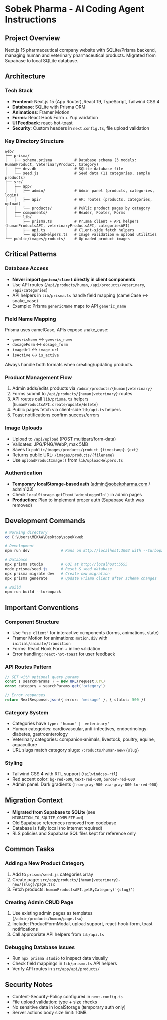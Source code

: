 # Sobek Pharma - AI Coding Agent Instructions

## Project Overview
Next.js 15 pharmaceutical company website with SQLite/Prisma backend, managing human and veterinary pharmaceutical products. Migrated from Supabase to local SQLite database.

## Architecture

### Tech Stack
- **Frontend**: Next.js 15 (App Router), React 19, TypeScript, Tailwind CSS 4
- **Database**: SQLite with Prisma ORM
- **Animations**: Framer Motion
- **Forms**: React Hook Form + Yup validation
- **UI Feedback**: react-hot-toast
- **Security**: Custom headers in `next.config.ts`, file upload validation

### Key Directory Structure
```
web/
├── prisma/
│   ├── schema.prisma          # Database schema (3 models: HumanProduct, VeterinaryProduct, Category)
│   ├── dev.db                 # SQLite database file
│   └── seed.js                # Seed data (11 categories, sample products)
├── src/
│   ├── app/
│   │   ├── admin/             # Admin panel (products, categories, login)
│   │   ├── api/               # API routes (products, categories, upload)
│   │   └── products/          # Public product pages by category
│   ├── components/            # Header, Footer, Forms
│   └── lib/
│       ├── prisma.ts          # Prisma client + API helpers (humanProductsAPI, veterinaryProductsAPI, categoriesAPI)
│       ├── api.ts             # Client-side fetch helpers
│       └── uploadHelpers.ts   # Image validation & upload utilities
└── public/images/products/    # Uploaded product images
```

## Critical Patterns

### Database Access
- **Never import `@prisma/client` directly in client components**
- Use API routes (`/api/products/human`, `/api/products/veterinary`, `/api/categories`)
- API helpers in `lib/prisma.ts` handle field mapping (camelCase ↔ snake_case)
- Example: Prisma `genericName` maps to API `generic_name`

### Field Name Mapping
Prisma uses camelCase, APIs expose snake_case:
- `genericName` ↔ `generic_name`
- `dosageForm` ↔ `dosage_form`
- `imageUrl` ↔ `image_url`
- `isActive` ↔ `is_active`

Always handle both formats when creating/updating products.

### Product Management Flow
1. Admin adds/edits products via `/admin/products/{human|veterinary}`
2. Forms submit to `/api/products/{human|veterinary}` routes
3. API routes call `lib/prisma.ts` helpers (`humanProductsAPI.create/update/delete`)
4. Public pages fetch via client-side `lib/api.ts` helpers
5. Toast notifications confirm success/errors

### Image Uploads
- Upload to `/api/upload` (POST multipart/form-data)
- Validates: JPG/PNG/WebP, max 5MB
- Saves to `public/images/products/product_{timestamp}.{ext}`
- Returns public URL: `/images/products/{filename}`
- Use `uploadProductImage()` from `lib/uploadHelpers.ts`

### Authentication
- **Temporary localStorage-based auth** (admin@sobekpharma.com / admin123)
- Check `localStorage.getItem('adminLoggedIn')` in admin pages
- **Production**: Plan to implement proper auth (Supabase Auth was removed)

## Development Commands

```powershell
# Working directory
cd C:\Users\MEKAW\Desktop\sopek\web

# Development
npm run dev              # Runs on http://localhost:3002 with --turbopack

# Database
npx prisma studio        # GUI at http://localhost:5555
node prisma/seed.js      # Reset & seed database
npx prisma migrate dev   # Create new migration
npx prisma generate      # Update Prisma client after schema changes

# Build
npm run build --turbopack
```

## Important Conventions

### Component Structure
- Use `"use client"` for interactive components (forms, animations, state)
- Framer Motion for animations: `motion.div` with `initial/animate/transition`
- Forms: React Hook Form + inline validation
- Error handling: `react-hot-toast` for user feedback

### API Routes Pattern
```typescript
// GET with optional query params
const { searchParams } = new URL(request.url)
const category = searchParams.get('category')

// Error responses
return NextResponse.json({ error: 'message' }, { status: 500 })
```

### Category System
- Categories have `type: 'human' | 'veterinary'`
- Human categories: cardiovascular, anti-infectives, endocrinology-diabetes, gastroenterology
- Veterinary categories: companion-animals, livestock, poultry, equine, aquaculture
- URL slugs match category slugs: `/products/human-new/{slug}`

### Styling
- Tailwind CSS 4 with RTL support (`tailwindcss-rtl`)
- Red accent color: `bg-red-600`, `text-red-600`, `border-red-600`
- Admin panel: Dark gradients (`from-gray-900 via-gray-800 to-red-900`)

## Migration Context
- **Migrated from Supabase to SQLite** (see `MIGRATION_TO_SQLITE_COMPLETE.md`)
- Old Supabase references removed from codebase
- Database is fully local (no internet required)
- RLS policies and Supabase SQL files kept for reference only

## Common Tasks

### Adding a New Product Category
1. Add to `prisma/seed.js` categories array
2. Create page: `src/app/products/{human|veterinary}-new/{slug}/page.tsx`
3. Fetch products: `humanProductsAPI.getByCategory('{slug}')`

### Creating Admin CRUD Page
1. Use existing admin pages as templates (`/admin/products/human/page.tsx`)
2. Include: ProductFormModal, upload support, react-hook-form, toast notifications
3. Call appropriate API helpers from `lib/api.ts`

### Debugging Database Issues
- Run `npx prisma studio` to inspect data visually
- Check field mappings in `lib/prisma.ts` API helpers
- Verify API routes in `src/app/api/products/`

## Security Notes
- Content-Security-Policy configured in `next.config.ts`
- File upload validation: type + size checks
- No sensitive data in localStorage (temporary auth only)
- Server actions body size limit: 10MB
